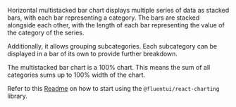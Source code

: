 Horizontal multistacked bar chart displays multiple series of data as stacked bars, with each bar representing a category. The bars are stacked alongside each other, with the length of each bar representing the value of the category of the series.

Additionally, it allows grouping subcategories. Each subcategory can be displayed in a bar of its own to provide further breakdown.

The multistacked bar chart is a 100% chart. This means the sum of all categories sums up to 100% width of the chart.

Refer to this [Readme](https://github.com/microsoft/fluentui/blob/master/packages/charts/react-charting/README.md) on how to start using the `@fluentui/react-charting` library.
